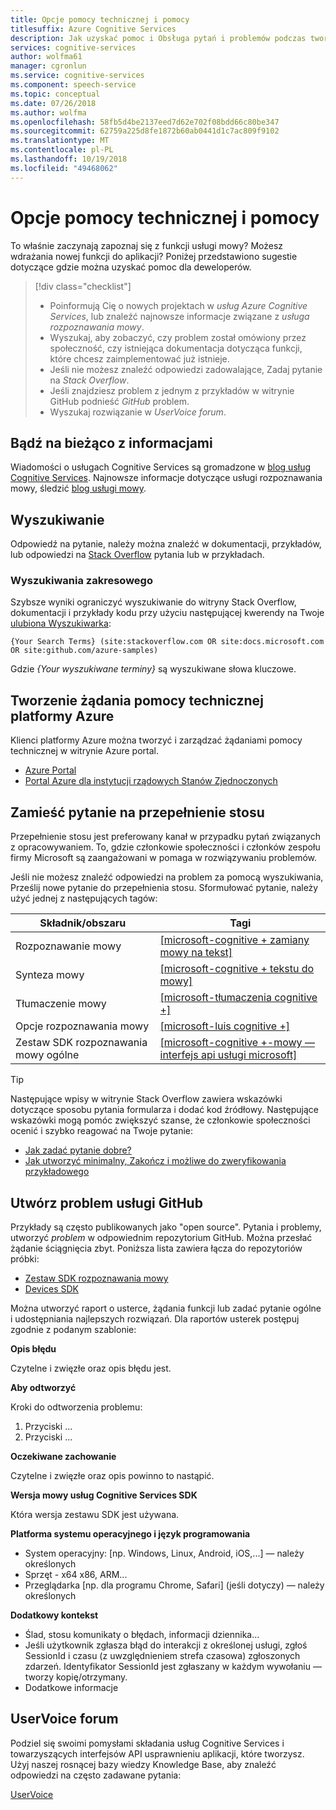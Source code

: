 ```yaml
---
title: Opcje pomocy technicznej i pomocy
titlesuffix: Azure Cognitive Services
description: Jak uzyskać pomoc i Obsługa pytań i problemów podczas tworzenia aplikacji, które integrują się z usługą mowy
services: cognitive-services
author: wolfma61
manager: cgronlun
ms.service: cognitive-services
ms.component: speech-service
ms.topic: conceptual
ms.date: 07/26/2018
ms.author: wolfma
ms.openlocfilehash: 58fb5d4be2137eed7d62e702f08bdd66c80be347
ms.sourcegitcommit: 62759a225d8fe1872b60ab0441d1c7ac809f9102
ms.translationtype: MT
ms.contentlocale: pl-PL
ms.lasthandoff: 10/19/2018
ms.locfileid: "49468062"
---
```

# <a name="support-and-help-options"></a>Opcje pomocy technicznej i pomocy

To właśnie zaczynają zapoznaj się z funkcji usługi mowy? Możesz wdrażania nowej funkcji do aplikacji? Poniżej przedstawiono sugestie dotyczące gdzie można uzyskać pomoc dla deweloperów.

> [!div class="checklist"]
> * Poinformują Cię o nowych projektach w *usług Azure Cognitive Services*, lub znaleźć najnowsze informacje związane z *usługa rozpoznawania mowy*.
> * Wyszukaj, aby zobaczyć, czy problem został omówiony przez społeczność, czy istniejąca dokumentacja dotycząca funkcji, które chcesz zaimplementować już istnieje.
> * Jeśli nie możesz znaleźć odpowiedzi zadowalające, Zadaj pytanie na *Stack Overflow*.
> * Jeśli znajdziesz problem z jednym z przykładów w witrynie GitHub podnieść *GitHub* problem.
> * Wyszukaj rozwiązanie w *UserVoice forum*.

## <a name="stay-informed"></a>Bądź na bieżąco z informacjami

Wiadomości o usługach Cognitive Services są gromadzone w [blog usług Cognitive Services](https://azure.microsoft.com/blog/topics/cognitive-services/). Najnowsze informacje dotyczące usługi rozpoznawania mowy, śledzić [blog usługi mowy](https://azure.microsoft.com/blog/tag/speech-service/).

## <a name="search"></a>Wyszukiwanie

Odpowiedź na pytanie, należy można znaleźć w dokumentacji, przykładów, lub odpowiedzi na [Stack Overflow](https://www.stackoverflow.com) pytania lub w przykładach.

### <a name="scoped-search"></a>Wyszukiwania zakresowego

Szybsze wyniki ograniczyć wyszukiwanie do witryny Stack Overflow, dokumentacji i przykłady kodu przy użyciu następującej kwerendy na Twoje [ulubiona Wyszukiwarka](https://bing.com):

```
{Your Search Terms} (site:stackoverflow.com OR site:docs.microsoft.com OR site:github.com/azure-samples)
```

Gdzie *{Your wyszukiwane terminy}* są wyszukiwane słowa kluczowe.

## <a name="create-an-azure-support-request"></a>Tworzenie żądania pomocy technicznej platformy Azure

Klienci platformy Azure można tworzyć i zarządzać żądaniami pomocy technicznej w witrynie Azure portal.

* [Azure Portal](https://ms.portal.azure.com/#blade/Microsoft_Azure_Support/HelpAndSupportBlade/overview)
* [Portal Azure dla instytucji rządowych Stanów Zjednoczonych](https://portal.azure.us)

## <a name="post-a-question-to-stack-overflow"></a>Zamieść pytanie na przepełnienie stosu

Przepełnienie stosu jest preferowany kanał w przypadku pytań związanych z opracowywaniem. To, gdzie członkowie społeczności i członków zespołu firmy Microsoft są zaangażowani w pomaga w rozwiązywaniu problemów.

Jeśli nie możesz znaleźć odpowiedzi na problem za pomocą wyszukiwania, Prześlij nowe pytanie do przepełnienia stosu. Sformułować pytanie, należy użyć jednej z następujących tagów:

|Składnik/obszaru  |Tagi  |
|---------|---------|
|Rozpoznawanie mowy |[[microsoft-cognitive + zamiany mowy na tekst]](http://stackoverflow.com/questions/tagged/microsoft-cognitive+speech-to-text)|
|Synteza mowy |[[microsoft-cognitive + tekstu do mowy]](http://stackoverflow.com/questions/tagged/microsoft-cognitive+text-to-speech)|
|Tłumaczenie mowy |[[microsoft-tłumaczenia cognitive +]](http://stackoverflow.com/questions/tagged/microsoft-cognitive+translation)|
|Opcje rozpoznawania mowy |[[microsoft-luis cognitive +]](http://stackoverflow.com/questions/tagged/microsoft-cognitive+luis)|
|Zestaw SDK rozpoznawania mowy ogólne |[[microsoft-cognitive +-mowy — interfejs api usługi microsoft]](http://stackoverflow.com/questions/tagged/microsoft-cognitive+microsoft-speech-api)|

> [!TIP]
> Następujące wpisy w witrynie Stack Overflow zawiera wskazówki dotyczące sposobu pytania formularza i dodać kod źródłowy. Następujące wskazówki mogą pomóc zwiększyć szanse, że członkowie społeczności ocenić i szybko reagować na Twoje pytanie:  
> * [Jak zadać pytanie dobre?](https://stackoverflow.com/help/how-to-ask)
> * [Jak utworzyć minimalny, Zakończ i możliwe do zweryfikowania przykładowego](https://stackoverflow.com/help/mcve)

## <a name="create-a-github-issue"></a>Utwórz problem usługi GitHub

Przykłady są często publikowanych jako "open source". Pytania i problemy, utworzyć *problem* w odpowiednim repozytorium GitHub. Można przesłać żądanie ściągnięcia zbyt. Poniższa lista zawiera łącza do repozytoriów próbki:

* [Zestaw SDK rozpoznawania mowy](https://github.com/Azure-Samples/cognitive-services-speech-sdk/issues)
* [Devices SDK](https://github.com/Azure-Samples/Cognitive-Services-Speech-Devices-SDK/issues)

Można utworzyć raport o usterce, żądania funkcji lub zadać pytanie ogólne i udostępniania najlepszych rozwiązań. Dla raportów usterek postępuj zgodnie z podanym szablonie:

**Opis błędu**

Czytelne i zwięzłe oraz opis błędu jest.

**Aby odtworzyć**

Kroki do odtworzenia problemu:
1. Przyciski ...
2. Przyciski ...

**Oczekiwane zachowanie**

Czytelne i zwięzłe oraz opis powinno to nastąpić.

**Wersja mowy usług Cognitive Services SDK**

Która wersja zestawu SDK jest używana.

**Platforma systemu operacyjnego i język programowania**

 - System operacyjny: [np. Windows, Linux, Android, iOS,...] — należy określonych
 - Sprzęt - x64 x86, ARM...
 - Przeglądarka [np. dla programu Chrome, Safari] (jeśli dotyczy) — należy określonych

**Dodatkowy kontekst**

 - Ślad, stosu komunikaty o błędach, informacji dziennika...
 - Jeśli użytkownik zgłasza błąd do interakcji z określonej usługi, zgłoś SessionId i czasu (z uwzględnieniem strefa czasowa) zgłoszonych zdarzeń. Identyfikator SessionId jest zgłaszany w każdym wywołaniu — tworzy kopię/otrzymany.
 - Dodatkowe informacje


## <a name="uservoice-forum"></a>UserVoice forum

Podziel się swoimi pomysłami składania usług Cognitive Services i towarzyszących interfejsów API usprawnieniu aplikacji, które tworzysz. Użyj naszej rosnącej bazy wiedzy Knowledge Base, aby znaleźć odpowiedzi na często zadawane pytania:

[UserVoice](https://cognitive.uservoice.com/)
